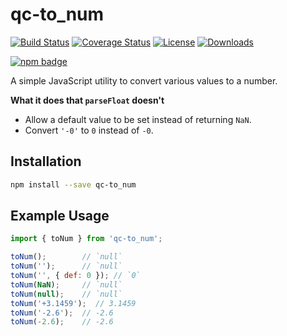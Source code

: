 # qc-to_num

[![Build Status][travis-svg]][travis-url]
[![Coverage Status][coverage-image]][coverage-url]
[![License][license-image]][license-url]
[![Downloads][downloads-image]][downloads-url]

[![npm badge][npm-badge-png]][package-url]

A simple JavaScript utility to convert various values to a number.

**What it does that `parseFloat` doesn't**

* Allow a default value to be set instead of returning `NaN`.
* Convert `'-0'` to `0` instead of `-0`.


## Installation

```sh
npm install --save qc-to_num
```


## Example Usage

```js
import { toNum } from 'qc-to_num';

toNum();        // `null`
toNum('');      // `null`
toNum('', { def: 0 }); // `0`
toNum(NaN);     // `null`
toNum(null);    // `null`
toNum('+3.1459');  // 3.1459
toNum('-2.6');  // -2.6
toNum(-2.6);    // -2.6
```


[coverage-image]: https://coveralls.io/repos/github/hypersoftllc/qc-to_num/badge.svg?branch=master
[coverage-url]: https://coveralls.io/github/hypersoftllc/qc-to_num?branch=master
[downloads-image]: http://img.shields.io/npm/dm/qc-to_num.svg
[downloads-url]: http://npm-stat.com/charts.html?package=qc-to_num
[license-image]: http://img.shields.io/npm/l/qc-to_num.svg
[license-url]: LICENSE
[package-url]: https://npmjs.org/package/qc-to_num
[npm-badge-png]: https://nodei.co/npm/qc-to_num.png?downloads=true&stars=true
[travis-svg]: https://travis-ci.org/hypersoftllc/qc-to_num.svg?branch=master
[travis-url]: https://travis-ci.org/hypersoftllc/qc-to_num
